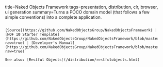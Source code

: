 title=Naked Objects Framework
tags=presentation, distribution, clr, browser, ui generation
summary=Turns a POCO domain model (that follows a few simple conventions) into a complete application.
~~~~~~

[Source](https://github.com/NakedObjectsGroup/NakedObjectsFramework) | [NOF 10 Starter Template](https://github.com/NakedObjectsGroup/NakedObjectsFramework/blob/master/Template_NOF10/Template_NOF10.zip?raw=true) | [Developer's Manual](https://github.com/NakedObjectsGroup/NakedObjectsFramework/blob/master/Documentation/NOF10DeveloperManual.docx?raw=true)

See also: [Restful Objects](/distribution/restfulobjects.html)


